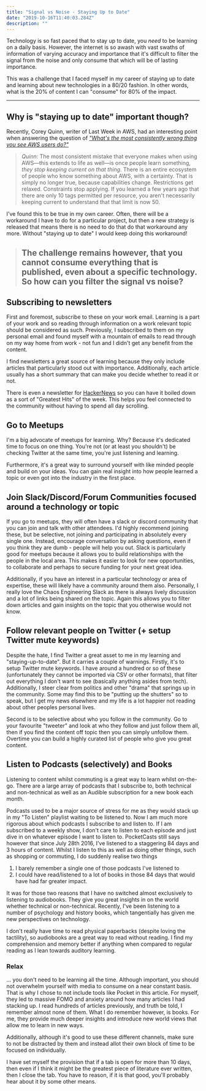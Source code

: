 ```yaml
---
title: "Signal vs Noise - Staying Up to Date"
date: "2019-10-16T11:40:03.284Z"
description: ""
---
```


Technology is so fast paced that to stay up to date, you *need* to be learning on a daily basis. However, the internet is so awash with vast swaths of information of varying accuracy and importance that it's difficult to filter the signal from the noise and only consume that which will be of lasting importance.

This was a challenge that I faced myself in my career of staying up to date and learning about new technologies in a 80/20 fashion. In other words, what is the 20% of content I can "consume" for 80% of the impact.

---

## Why is "staying up to date" important though?

Recently, Corey Quinn, writer of Last Week in AWS, had an interesting point when answering the question of [*"What's the most consistently wrong thing you see AWS users do?"*](https://www.techrepublic.com/article/aws-billing-is-broken-and-kubernetes-wont-last-says-irreverent-economist-corey-quinn/?ck_subscriber_id=559247293)

> *Quinn*: The most consistent mistake that everyone makes when using AWS—this extends to life as well—is once people learn something, *they stop keeping current on that thing*. There is an entire ecosystem of people who know something about AWS, with a certainty. That is simply no longer true, because capabilities change. Restrictions get relaxed. Constraints stop applying. If you learned a few years ago that there are only 10 tags permitted per resource, you aren't necessarily keeping current to understand that that limit is now 50.

I've found this to be true in my own career. Often, there will be a workaround I have to do for a particular project, but then a new strategy is released that means there is no need to do that do that workaround any more. Without "staying up to date" I would keep doing this workaround!


> ## The challenge remains however, that you cannot consume everything that is published, even about a specific technology. So how can you filter the signal vs noise?


## Subscribing to newsletters
First and foremost, subscribe to these on your work email. Learning is a part of your work and so reading through information on a work relevant topic should be considered as such. Previously, I subscribed to them on my personal email and found myself with a mountain of emails to read through on my way home from work - not fun and I didn't get any benefit from the content.

I find newsletters a great source of learning because they only include articles that particularly stood out with importance. Additionally, each article usually has a short summary that can make you decide whether to read it or not.

There is even a newsletter for [HackerNews](https://www.hackernewsletter.com/) so you can have it boiled down as a sort of "Greatest Hits" of the week. This helps you feel connected to the community without having to spend all day scrolling.


## Go to Meetups
I'm a big advocate of meetups for learning. Why? Because it's dedicated time to focus on one thing. You're not (or at least you shouldn't) be checking Twitter at the same time, you're just listening and learning.

Furthermore, it's a great way to surround yourself with like minded people and build on your ideas. You can gain real insight into how people learned a topic or even got into the industry in the first place.


## Join Slack/Discord/Forum Communities focused around a technology or topic
If you go to meetups, they will often have a slack or discord community that you can join and talk with other attendees. I'd highly recommend joining these, but be selective, not joining and participating in absolutely every single one. Instead, encourage conversation by asking questions, even if you think they are dumb - people will help you out.
Slack is particularly good for meetups because it allows you to build relationships with the people in the local area. This makes it easier to look for new opportunities, to collaborate and perhaps to secure funding for your next great idea.

Additionally, if you have an interest in a particular technology or area of expertise, these will likely have a community around them also. Personally, I really love the Chaos Engineering Slack as there is always lively discussion and a lot of links being shared on the topic. Again this allows you to filter down articles and gain insights on the topic that you otherwise would not know.


## Follow relevant people on Twitter (+ setup Twitter mute keywords)
Despite the hate, I find Twitter a great asset to me in my learning and "staying-up-to-date". But it carries a couple of warnings.
Firstly, it's to setup Twitter mute keywords. I have around a hundred or so of these (unfortunately they cannot be imported via CSV or other formats), that filter out everything I don't want to see (basically anything asides from tech). Additionally, I steer clear from politics and other "drama" that springs up in the community. Some may find this to be "putting up the shutters" so to speak, but I get my news elsewhere and my life is a lot happier not reading about other peoples personal lives.

Second is to be selective about who you follow in the community. Go to your favourite "tweeter" and look at who they follow and just follow them all, then if you find the content off topic then you can simply unfollow them. Overtime you can build a highly curated list of people who give you great content.


## Listen to Podcasts (selectively) and Books
Listening to content whilst commuting is a great way to learn whilst on-the-go. There are a large array of podcasts that I subscribe to, both technical and non-technical as well as an Audible subscription for a new book each month.

Podcasts used to be a major source of stress for me as they would stack up in my "To Listen" playlist waiting to be listened to. Now I am much more rigorous about which podcasts I subscribe to and listen to. If I am subscribed to a weekly show, I don't care to listen to each episode and just dive in on whatever episode I want to listen to.
PocketCasts still says however that since July 28th 2016, I've listened to a staggering 84 days and 3 hours of content. Whilst I listen to this as well as doing other things, such as shopping or commuting, I do suddenly realise two things

1) I barely remember a single one of those podcasts I've listened to
2) I could have read/listened to a lot of books in those 84 days that would have had far greater impact.

It was for those two reasons that I have no switched almost exclusively to listening to audiobooks. They give you great insights in on the world whether technical or non-technical. Recently, I've been listening to a number of psychology and history books, which tangentially has given me new perspectives on technology.

I don't really have time to read physical paperbacks (despite loving the tactility), so audiobooks are a great way to read without reading. I find my comprehension and memory better if anything when compared to regular reading as I lean towards auditory learning.


### Relax
... you don't need to be learning all the time. Although important, you should not overwhelm yourself with media to consume on a near constant basis. That is why I chose to not include tools like Pocket in this article. For myself, they led to massive FOMO and anxiety around how many articles I had stacking up. I read hundreds of articles previously, and truth be told, I remember almost none of them. What I do remember however, is books. For me, they provide much deeper insights and introduce new world views that allow me to learn in new ways.

Additionally, although it's good to use these different channels, make sure to not be distracted by them and instead allot their own block of time to be focused on individually.

I have set myself the provision that if a tab is open for more than 10 days, then even if I think it might be the greatest piece of literature ever written, then I close the tab. You have to reason, if it is that good, you'll probably hear about it by some other means.
